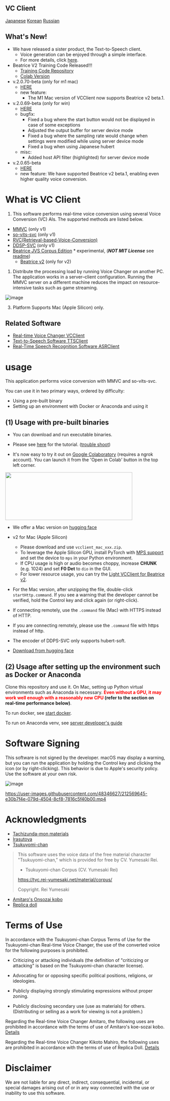 ## VC Client

[Japanese](/README_ja.md) [Korean](/README_ko.md) [Russian](/README_ru.md)

## What's New!
- We have released a sister product, the Text-to-Speech client.
  - Voice generation can be enjoyed through a simple interface.
  - For more details, click [here](https://github.com/w-okada/ttsclient).
- Beatrice V2 Training Code Released!!!
  - [Training Code Repository](https://huggingface.co/fierce-cats/beatrice-trainer)
  - [Colab Version](https://github.com/w-okada/beatrice-trainer-colab)
- v.2.0.70-beta (only for m1 mac)
  - [HERE](https://github.com/w-okada/voice-changer/tree/v.2)
  - new feature:
    - The M1 Mac version of VCClient now supports Beatrice v2 beta.1.
- v.2.0.69-beta (only for win)
  - [HERE](https://github.com/w-okada/voice-changer/tree/v.2)
  - bugfix:
    - Fixed a bug where the start button would not be displayed in case of some exceptions
    - Adjusted the output buffer for server device mode
    - Fixed a bug where the sampling rate would change when settings were modified while using server device mode
    - Fixed a bug when using Japanese hubert
  - misc:
    - Added host API filter (highlighted) for server device mode
- v.2.0.65-beta
  - [HERE](https://github.com/w-okada/voice-changer/tree/v.2)
  - new feature: We have supported Beatrice v2 beta.1, enabling even higher quality voice conversion.

# What is VC Client

1. This software performs real-time voice conversion using several Voice Conversion (VC) AIs. The supported methods are listed below.

- [MMVC](https://github.com/isletennos/MMVC_Trainer) (only v1)
- [so-vits-svc](https://github.com/svc-develop-team/so-vits-svc) (only v1)
- [RVC(Retrieval-based-Voice-Conversion)](https://github.com/liujing04/Retrieval-based-Voice-Conversion-WebUI)
- [DDSP-SVC](https://github.com/yxlllc/DDSP-SVC) (only v1)
- [Beatrice JVS Corpus Edition](https://prj-beatrice.com/) * experimental,  (***NOT MIT License*** see [readme](https://github.com/w-okada/voice-changer/blob/master/server/voice_changer/Beatrice/))
  - [Beatrice v2](https://prj-beatrice.com/) (only for v2)

1. Distribute the processing load by running Voice Changer on another PC.
   The application works in a server–client configuration. Running the MMVC server on a different machine reduces the impact on resource-intensive tasks such as game streaming.

![image](https://user-images.githubusercontent.com/48346627/206640768-53f6052d-0a96-403b-a06c-6714a0b7471d.png)

3. Platform
   Supports Mac (Apple Silicon) only.
## Related Software
- [Real-time Voice Changer VCClient](https://github.com/w-okada/voice-changer)
- [Text-to-Speech Software TTSClient](https://github.com/w-okada/ttsclient)
- [Real-Time Speech Recognition Software ASRClient](https://github.com/w-okada/asrclient)
# usage

This application performs voice conversion with MMVC and so-vits-svc.

You can use it in two primary ways, ordered by difficulty:

- Using a pre-built binary
- Setting up an environment with Docker or Anaconda and using it

## (1) Usage with pre-built binaries

- You can download and run executable binaries.

- Please see [here](tutorials/tutorial_rvc_en_latest.md) for the tutorial. ([trouble shoot](https://github.com/w-okada/voice-changer/blob/master/tutorials/trouble_shoot_communication_ja.md))

- It's now easy to try it out on [Google Colaboratory](https://github.com/w-okada/voice-changer/tree/v.2/w_okada's_Voice_Changer_version_2_x.ipynb) (requires a ngrok account). You can launch it from the 'Open in Colab' button in the top left corner.

<img src="https://github.com/w-okada/voice-changer/assets/48346627/3f092e2d-6834-42f6-bbfd-7d389111604e" width="400" height="150">

- We offer a Mac version on [hugging face](https://huggingface.co/wok000/vcclient000/tree/main)
- v2 for Mac (Apple Silicon)
    - Please download and use `vcclient_mac_xxx.zip`.
    - To leverage the Apple Silicon GPU, install PyTorch with [MPS support](https://pytorch.org/docs/stable/notes/mps.html) and set the device to `mps` in your Python environment.
    - If CPU usage is high or audio becomes choppy, increase **CHUNK** (e.g. 1024) and set **F0 Det** to `dio` in the GUI.
    - For lower resource usage, you can try the [Light VCClient for Beatrice v2](https://huggingface.co/wok000/light_vcclient_beatrice/tree/main).
- For the Mac version, after unzipping the file, double-click `startHttp.command`. If you see a warning that the developer cannot be verified, hold the Control key and click again (or right-click).
- If connecting remotely, use the `.command` file (Mac) with HTTPS instead of HTTP.
 - If you are connecting remotely, please use the `.command` file with https instead of http.

- The encoder of DDPS-SVC only supports hubert-soft.

- [Download from hugging face](https://huggingface.co/wok000/vcclient000/tree/main)

## (2) Usage after setting up the environment such as Docker or Anaconda

Clone this repository and use it. On Mac, setting up Python virtual environments such as Anaconda is necessary. **<font color="red"> Even without a GPU, it may work well enough with a reasonably new CPU </font>(refer to the section on real-time performance below)**.

To run docker, see [start docker](docker_vcclient/README_en.md).

To run on Anaconda venv, see [server developer's guide](README_dev_en.md)


# Software Signing

This software is not signed by the developer. macOS may display a warning, but you can run the application by holding the Control key and clicking the icon (or by right-clicking). This behavior is due to Apple's security policy. Use the software at your own risk.

![image](https://user-images.githubusercontent.com/48346627/212567711-c4a8d599-e24c-4fa3-8145-a5df7211f023.png)

https://user-images.githubusercontent.com/48346627/212569645-e30b7f4e-079d-4504-8cf8-7816c5f40b00.mp4

# Acknowledgments

- [Tachizunda-mon materials](https://seiga.nicovideo.jp/seiga/im10792934)
- [Irasutoya](https://www.irasutoya.com/)
- [Tsukuyomi-chan](https://tyc.rei-yumesaki.net)

> This software uses the voice data of the free material character "Tsukuyomi-chan," which is provided for free by CV. Yumesaki Rei.
>
> - Tsukuyomi-chan Corpus (CV. Yumesaki Rei)
>
> https://tyc.rei-yumesaki.net/material/corpus/
>
> Copyright. Rei Yumesaki

- [Amitaro's Onsozai kobo](https://amitaro.net/)
- [Replica doll](https://kikyohiroto1227.wixsite.com/kikoto-utau)

# Terms of Use

In accordance with the Tsukuyomi-chan Corpus Terms of Use for the Tsukuyomi-chan Real-time Voice Changer, the use of the converted voice for the following purposes is prohibited.

- Criticizing or attacking individuals (the definition of "criticizing or attacking" is based on the Tsukuyomi-chan character license).

- Advocating for or opposing specific political positions, religions, or ideologies.

- Publicly displaying strongly stimulating expressions without proper zoning.

- Publicly disclosing secondary use (use as materials) for others.
  (Distributing or selling as a work for viewing is not a problem.)

Regarding the Real-time Voice Changer Amitaro, the following uses are prohibited in accordance with the terms of use of Amitaro's koe-sozai kobo. [Details](https://amitaro.net/voice/faq/#index_id6)

Regarding the Real-time Voice Changer Kikoto Mahiro, the following uses are prohibited in accordance with the terms of use of Replica Doll. [Details](https://kikyohiroto1227.wixsite.com/kikoto-utau/ter%EF%BD%8Ds-of-service)

# Disclaimer

We are not liable for any direct, indirect, consequential, incidental, or special damages arising out of or in any way connected with the use or inability to use this software.
